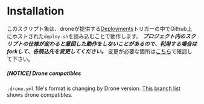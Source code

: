 # Installation

このスクリプト集は、droneが提供する[Deployments](https://github.com/drone/drone#deployments)トリガーの中でGithub上にホストされた`deploy.sh`を読み込むことで動作します。
***プロジェクト内のスクリプトの仕様が変わると意図した動作をしないことがあるので、利用する場合はforkして、各読込先を変更してください。***
変更が必要な箇所は[こちら](https://github.com/karappo/drone-deploy/search?utf8=%E2%9C%93&q=https%3A%2F%2Fraw.githubusercontent.com%2Fkarappo%2Fdrone-deploy)で確認して下さい。

##### [NOTICE] Drone compatibles

`.drone.yml` file's format is changing by Drone version.
[This branch list]((https://github.com/karappo/drone-deploy/branches/all?utf8=%E2%9C%93&query=drone-compatible)) shows drone compatibles.
